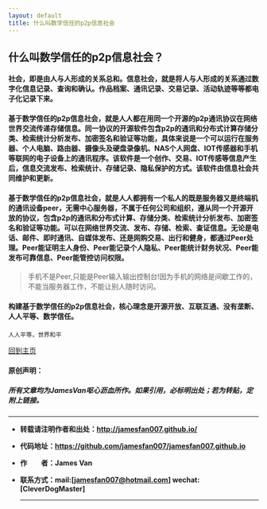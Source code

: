 ```yaml
---
layout: default
title: 什么叫数学信任的p2p信息社会
---
```


## 什么叫数学信任的p2p信息社会？

#### 社会，即是由人与人形成的关系总和。信息社会，就是将人与人形成的关系通过数字化信息记录、查询和确认。作品档案、通讯记录、交易记录、活动轨迹等等都电子化记录下来。

#### 基于数学信任的p2p信息社会，就是人人都在用同一个开源的p2p通讯协议在网络世界交流传递存储信息。同一协议的开源软件包含p2p的通讯和分布式计算存储分类、检索统计分析发布、加密签名和验证等功能，具体来说是一个可以运行在服务器、个人电脑、路由器、摄像头及硬盘录像机、NAS个人网盘、IOT传感器和手机等联网的电子设备上的通讯程序。该软件是一个创作、交易、IOT传感等信息产生后，信息交流发布、检索统计、存储记录、隐私保护的方式。该软件由信息社会共同维护和更新。

#### 基于数学信任的p2p信息社会，就是人人都拥有一个私人的既是服务器又是终端机的通讯设备peer，无需中心服务器，不属于任何公司和组织，遵从同一个开源开放的协议，包含p2p的通讯和分布式计算、存储分类、检索统计分析发布、加密签名和验证等功能。可以在网络世界交流、发布、存储、检索、查证信息。无论是电话、邮件、即时通讯、自媒体发布、还是网购交易、出行和健身，都通过Peer处理。Peer能证明主人身份、Peer能记录个人隐私、Peer能统计财务状况、Peer能发布可靠信息、Peer能管控访问权限。

>  手机不是Peer,只能是Peer输入输出控制台!因为手机的网络是间歇工作的，不能当服务器工作，不能让别人随时访问。

#### 构建基于数学信任的p2p信息社会，核心理念是开源开放、互联互通、没有垄断、人人平等、数学信任。

```
人人平等，世界和平
```

[回到主页](http://jamesfan007.github.io/)

#### 原创声明：

##### 所有文章均为JamesVan呕心沥血所作。如果引用，必标明出处；若为转贴，定附上链接。

---

- **转载请注明作者和出处：http://jamesfan007.github.io/**
- **代码地址：https://github.com/jamesfan007/jamesfan007.github.io**
- **作&emsp;&emsp;者：James Van**
- **联系方式：mail:[jamesfan007@hotmail.com] wechat:[CleverDogMaster]**

  ---

